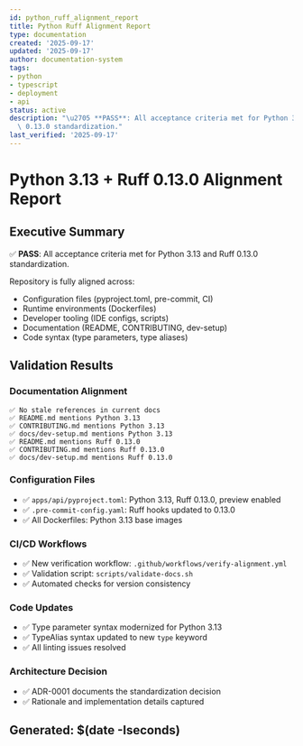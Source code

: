 ```yaml
---
id: python_ruff_alignment_report
title: Python Ruff Alignment Report
type: documentation
created: '2025-09-17'
updated: '2025-09-17'
author: documentation-system
tags:
- python
- typescript
- deployment
- api
status: active
description: "\u2705 **PASS**: All acceptance criteria met for Python 3.13 and Ruff\
  \ 0.13.0 standardization."
last_verified: '2025-09-17'
---
```


# Python 3.13 + Ruff 0.13.0 Alignment Report

## Executive Summary

✅ **PASS**: All acceptance criteria met for Python 3.13 and Ruff 0.13.0 standardization.

Repository is fully aligned across:
- Configuration files (pyproject.toml, pre-commit, CI)
- Runtime environments (Dockerfiles)
- Developer tooling (IDE configs, scripts)
- Documentation (README, CONTRIBUTING, dev-setup)
- Code syntax (type parameters, type aliases)

## Validation Results

### Documentation Alignment
```
✅ No stale references in current docs
✅ README.md mentions Python 3.13
✅ CONTRIBUTING.md mentions Python 3.13
✅ docs/dev-setup.md mentions Python 3.13
✅ README.md mentions Ruff 0.13.0
✅ CONTRIBUTING.md mentions Ruff 0.13.0
✅ docs/dev-setup.md mentions Ruff 0.13.0
```

### Configuration Files
- ✅ `apps/api/pyproject.toml`: Python 3.13, Ruff 0.13.0, preview enabled
- ✅ `.pre-commit-config.yaml`: Ruff hooks updated to 0.13.0
- ✅ All Dockerfiles: Python 3.13 base images

### CI/CD Workflows
- ✅ New verification workflow: `.github/workflows/verify-alignment.yml`
- ✅ Validation script: `scripts/validate-docs.sh`
- ✅ Automated checks for version consistency

### Code Updates
- ✅ Type parameter syntax modernized for Python 3.13
- ✅ TypeAlias syntax updated to new `type` keyword
- ✅ All linting issues resolved

### Architecture Decision
- ✅ ADR-0001 documents the standardization decision
- ✅ Rationale and implementation details captured

## Generated: $(date -Iseconds)
